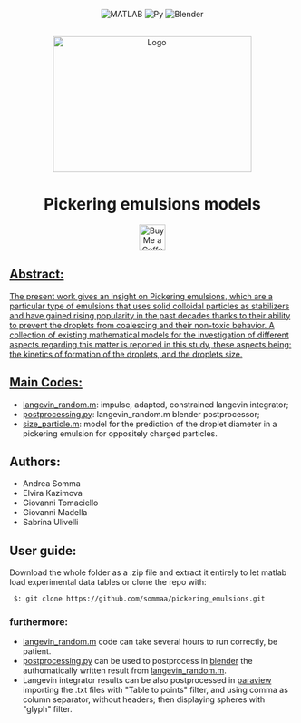 <div align="center">

![MATLAB](https://img.shields.io/badge/MATLAB-e86e05?style=for-the-badge&logo=Octave&logoColor=white)
![Py](https://img.shields.io/badge/Python-3776AB?style=for-the-badge&logo=python&logoColor=white)
![Blender](https://img.shields.io/badge/blender-%23F5792A.svg?style=for-the-badge&logo=blender&logoColor=white)

</div>

<!-- PROJECT LOGO -->
<br />
<div align="center">
  <a href="https://github.com/grouptwentynine/Pickering_emulsions">
    <img src="https://user-images.githubusercontent.com/120776791/210553577-adba89f7-0708-44ee-bd32-f343b6eb180c.png" alt="Logo" width="350" height="240">
  </a>
      <br />
    <h1 align="center">Pickering emulsions models</h1>
</div>

<div align="center">

<a href='https://ko-fi.com/sommaa' target='_blank'><img height='35' style='border:0px;height:46px;' src='https://az743702.vo.msecnd.net/cdn/kofi3.png?v=0' border='0' alt='Buy Me a Coffee at ko-fi.com' />

</div>

## Abstract:
The present work gives an insight on Pickering emulsions, which are a particular type of emulsions that uses solid colloidal particles as stabilizers and have gained rising popularity in the past decades thanks to their ability to prevent the droplets from coalescing and their non-toxic behavior. 
A collection of existing mathematical models for the investigation of different aspects regarding this matter is reported in this study, these aspects being: the kinetics of formation of the droplets, and the droplets size.

## Main Codes:
  - [langevin_random.m](https://github.com/sommaa/pickering_emulsions/blob/main/scripts/langevin_random.m): impulse, adapted, constrained langevin integrator;
  - [postprocessing.py](https://github.com/sommaa/pickering_emulsions/blob/main/scripts/postprocessing.py): langevin_random.m blender postprocessor;
  - [size_particle.m](https://github.com/sommaa/pickering_emulsions/blob/main/scripts/size_droplet.m): model for the prediction of the droplet diameter in a pickering emulsion for oppositely charged particles.

## Authors:
- Andrea Somma
- Elvira Kazimova
- Giovanni Tomaciello
- Giovanni Madella
- Sabrina Ulivelli

## User guide:
Download the whole folder as a .zip file and extract it entirely to let matlab load experimental data tables or clone the repo with:
  ```bash
   $: git clone https://github.com/sommaa/pickering_emulsions.git
  ```
### furthermore:
- [langevin_random.m](https://github.com/sommaa/pickering_emulsions/blob/main/scripts/langevin_random.m) code can take several hours to run correctly, be patient.
- [postprocessing.py](https://github.com/sommaa/pickering_emulsions/blob/main/scripts/postprocessing.py) can be used to postprocess in [blender](https://www.blender.org/) the authomatically written result from [langevin_random.m](https://github.com/sommaa/pickering_emulsions/blob/main/scripts/langevin_random.m).
- Langevin integrator results can be also postprocessed in [paraview](https://www.paraview.org/) importing the .txt files with "Table to points" filter, and using comma as column separator, without headers; then displaying spheres with "glyph" filter.
